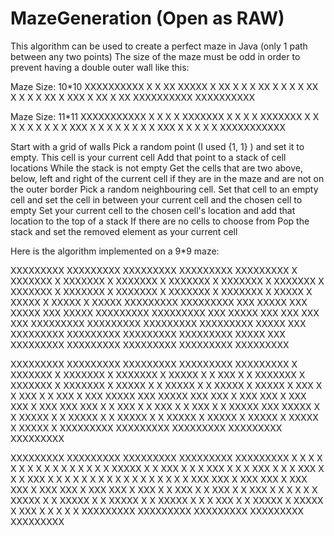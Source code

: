 # MazeGeneration (Open as RAW)

This algorithm can be used to create a perfect maze in Java (only 1 path between any two points)
The size of the maze must be odd in order to prevent having a double outer wall like this:

Maze Size: 10*10
XXXXXXXXXX
X     X XX
XXXXX X XX
X   X X XX
X X X X XX
X X X X XX
X XXX X XX
X       XX
XXXXXXXXXX
XXXXXXXXXX

Maze Size: 11*11
XXXXXXXXXXX
X X       X
X XXXXXXX X
X       X X
XXXXXXX X X
X   X   X X
X X X XXX X
X X X   X X
X X XXX X X
X X       X
XXXXXXXXXXX

Start with a grid of walls
Pick a random point (I used {1, 1} ) and set it to empty. This cell is your current cell
Add that point to a stack of cell locations
While the stack is not empty
  Get the cells that are two above, below, left and right of the current cell if they are in the maze and are not on the outer border
    Pick a random neighbouring cell. 
    Set that cell to an empty cell and set the cell in between your current cell and the chosen cell to empty
    Set your current cell to the chosen cell's location and add that location to the top of a stack
  If there are no cells to choose from
    Pop the stack and set the removed element as your current cell

Here is the algorithm implemented on a 9*9 maze:

XXXXXXXXX   XXXXXXXXX   XXXXXXXXX   XXXXXXXXX   XXXXXXXXX
X XXXXXXX   X XXXXXXX   X XXXXXXX   X XXXXXXX   X XXXXXXX
X XXXXXXX   X XXXXXXX   X XXXXXXX   X XXXXXXX   X XXXXXXX
X XXXXXXX   X   XXXXX   X   XXXXX   X   XXXXX   X   XXXXX
XXXXXXXXX   XXXXXXXXX   XXX XXXXX   XXX XXXXX   XXX XXXXX
XXXXXXXXX   XXXXXXXXX   XXX XXXXX   XXX   XXX   XXX   XXX
XXXXXXXXX   XXXXXXXXX   XXXXXXXXX   XXXXXXXXX   XXXXX XXX
XXXXXXXXX   XXXXXXXXX   XXXXXXXXX   XXXXXXXXX   XXXXX XXX
XXXXXXXXX   XXXXXXXXX   XXXXXXXXX   XXXXXXXXX   XXXXXXXXX

XXXXXXXXX   XXXXXXXXX   XXXXXXXXX   XXXXXXXXX   XXXXXXXXX
X XXXXXXX   X XXXXXXX   X XXXXXXX   X XXXXX X   X XXX   X
X XXXXXXX   X XXXXXXX   X XXXXXXX   X XXXXX X   X XXXXX X
X   XXXXX   X   XXXXX   X   XXX X   X   XXX X   X   XXX X
XXX XXXXX   XXX XXXXX   XXX XXX X   XXX XXX X   XXX XXX X
XXX   XXX   XXX   X X   XXX   X X   XXX   X X   XXX   X X
XXXXX XXX   XXXXX X X   XXXXX X X   XXXXX X X   XXXXX X X
XXXXX   X   XXXXX   X   XXXXX   X   XXXXX   X   XXXXX   X
XXXXXXXXX   XXXXXXXXX   XXXXXXXXX   XXXXXXXXX   XXXXXXXXX

XXXXXXXXX   XXXXXXXXX   XXXXXXXXX   XXXXXXXXX   XXXXXXXXX
X X     X   X X     X   X X     X   X X     X   X X     X
X XXXXX X   X XXX X X   X XXX X X   X XXX X X   X XXX X X
X   XXX X   X   X X X   X   X X X   X   X X X   X   X X X
XXX XXX X   XXX XXX X   XXX XXX X   XXX XXX X   XXX XXX X
XXX   X X   XXX   X X   XXX   X X   XXX   X X   X X   X X
XXXXX X X   XXXXX X X   XXXXX X X   XXXXX X X   X XXX X X
XXXXX   X   XXXXX   X   XXX     X   X       X   X       X
XXXXXXXXX   XXXXXXXXX   XXXXXXXXX   XXXXXXXXX   XXXXXXXXX
